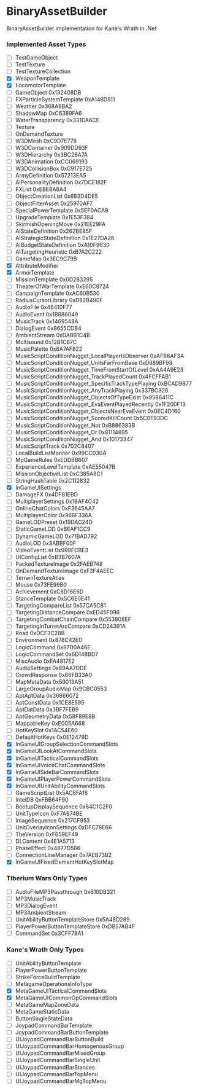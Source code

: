 # BinaryAssetBuilder
BinaryAssetBuilder implementation for Kane's Wrath in .Net

### Implemented Asset Types
* [ ] TestGameObject
* [ ] TestTexture
* [ ] TestTextureCollection
* [x] WeaponTemplate
* [x] LocomotorTemplate
* [ ] GameObject                                                0x132408DB
* [ ] FXParticleSystemTemplate                                  0xA148D511
* [ ] Weather                                                   0x368A8BA2
* [ ] ShadowMap                                                 0xC6389FA6
* [ ] WaterTransparency                                         0x331DA6CE
* [ ] Texture
* [ ] OnDemandTexture
* [ ] W3DMesh                                                   0xC9D7E778
* [ ] W3DContainer                                              0x909DD93F
* [ ] W3DHierarchy                                              0x3BC26A7A
* [ ] W3DAnimation                                              0xCC069193
* [ ] W3DCollisionBox                                           0xC917E725
* [ ] ArmyDefinition                                            0x57213EA5
* [ ] AIPersonalityDefinition                                   0x7DCE182F
* [ ] FXList                                                    0xEBE8A8A4
* [ ] ObjectCreationList                                        0x683D4DE5
* [ ] ObjectFilterAsset                                         0x25970AF7
* [ ] SpecialPowerTemplate                                      0x5EF0ACA9
* [ ] UpgradeTemplate                                           0x1E53F384
* [ ] SkirmishOpeningMove                                       0x21EE29FA
* [ ] AIStateDefinition                                         0x262BE85F
* [ ] AIStrategicStateDefinition                                0x1E27DA26
* [ ] AIBudgetStateDefinition                                   0xA10F9630
* [ ] AITargetingHeuristic                                      0xB7A2C222
* [ ] GameMap                                                   0x3EC9C79B
* [x] AttributeModifier
* [x] ArmorTemplate
* [ ] MissionTemplate                                           0x0D283295
* [ ] TheaterOfWarTemplate                                      0xE60C9724
* [ ] CampaignTemplate                                          0xAC60B530
* [ ] RadiusCursorLibrary                                       0xD62B490F
* [ ] AudioFile                                                 0x46410F77
* [ ] AudioEvent                                                0x1B886049
* [ ] MusicTrack                                                0x1469548A
* [ ] DialogEvent                                               0x8655CDB4
* [ ] AmbientStream                                             0xDABB1C4B
* [ ] Multisound                                                0x12B1C67C
* [ ] MusicPalette                                              0x6A7AF822
* [ ] MusicScriptConditionNugget_LocalPlayerIsObserver          0xAFB6AF3A
* [ ] MusicScriptConditionNugget_UnitsFarFromBase               0xD889BF98
* [ ] MusicScriptConditionNugget_TimeFromStartOfLevel           0xAA4A9E23
* [ ] MusicScriptConditionNugget_TrackPlayedCount               0x4FCFFAB1
* [ ] MusicScriptConditionNugget_SpecificTrackTypePlaying       0xBCAD9B77
* [ ] MusicScriptConditionNugget_AnyTrackPlaying                0x337BC326
* [ ] MusicScriptConditionNugget_ObjectsOfTypeExist             0x9586411C
* [ ] MusicScriptConditionNugget_EvaEventPlayedRecently         0x1F200F13
* [ ] MusicScriptConditionNugget_ObjectsNearEvaEvent            0x0EC4D160
* [ ] MusicScriptConditionNugget_ScoredKillCount                0x5C0F93DC
* [ ] MusicScriptConditionNugget_Not                            0xB886383B
* [ ] MusicScriptConditionNugget_Or                             0x81114695
* [ ] MusicScriptConditionNugget_And                            0x10173347
* [ ] MusicScriptTrack                                          0x702C8407
* [ ] LocalBuildListMonitor                                     0x99CC030A
* [ ] MpGameRules                                               0xEDDBB607
* [ ] ExperienceLevelTemplate                                   0xAE55047B
* [ ] MissionObjectiveList                                      0xC385A8C1
* [ ] StringHashTable                                           0x2C112832
* [x] InGameUISettings
* [ ] DamageFX                                                  0x4DF81EBD
* [ ] MultiplayerSettings                                       0x1BAF4C42
* [ ] OnlineChatColors                                          0xF3645AA7
* [ ] MultiplayerColor                                          0x966F336A
* [ ] GameLODPreset                                             0x19DAC24D
* [ ] StaticGameLOD                                             0xBEAF1CC9
* [ ] DynamicGameLOD                                            0x71BAD792
* [ ] AudioLOD                                                  0x3ABBF00F
* [ ] VideoEventList                                            0x999FCBE3
* [ ] UIConfigList                                              0xB3B7607A
* [ ] PackedTextureImage                                        0x2FAEB748
* [ ] OnDemandTextureImage                                      0xF3F4AEEC
* [ ] TerrainTextureAtlas
* [ ] Mouse                                                     0x73FE99B0
* [ ] Achievement                                               0xC8D16E6D
* [ ] StanceTemplate                                            0x5C6E0E41
* [ ] TargetingCompareList                                      0x57CA5C81
* [ ] TargetingDistanceCompare                                  0xED45F096
* [ ] TargetingCombatChainCompare                               0x553808EF
* [ ] TargetingInTurretArcCompare                               0xCD24391A
* [ ] Road                                                      0xDCF3C28B
* [ ] Environment                                               0x878C42E0
* [ ] LogicCommand                                              0x97D0A46E
* [ ] LogicCommandSet                                           0x6D148BD7
* [ ] MiscAudio                                                 0xFA4817E2
* [ ] AudioSettings                                             0x89AA7DDE
* [ ] CrowdResponse                                             0x66FB33A0
* [ ] MapMetaData                                               0x59013A51
* [ ] LargeGroupAudioMap                                        0x9CBC0553
* [ ] AptAptData                                                0x36866072
* [ ] AptConstData                                              0x1CE8E595
* [ ] AptDatData                                                0x3BF7FEB9
* [ ] AptGeometryData                                           0x58F89E8B
* [ ] MappableKey                                               0xE005A668
* [ ] HotKeySlot                                                0x1AC54E60
* [ ] DefaultHotKeys                                            0x0E12479D
* [x] InGameUIGroupSelectionCommandSlots
* [x] InGameUILookAtCommandSlots
* [x] InGameUITacticalCommandSlots
* [x] InGameUIVoiceChatCommandSlots
* [x] InGameUISideBarCommandSlots
* [x] InGameUIPlayerPowerCommandSlots
* [x] InGameUIUnitAbilityCommandSlots
* [ ] GameScriptList                                            0x5AC6FA18
* [ ] IntelDB                                                   0xFBB64F90
* [ ] BootupDisplaySequence                                     0x84C1C2F0
* [ ] UnitTypeIcon                                              0xF7AB74BE
* [ ] ImageSequence                                             0x217CF953
* [ ] UnitOverlayIconSettings                                   0xDFC78E66
* [ ] TheVersion                                                0xF659EF49
* [ ] DLContent                                                 0x4E1A5713
* [ ] PhaseEffect                                               0x4877D566
* [ ] ConnectionLineManager                                     0x7AEB73B2
* [x] InGameUIFixedElementHotKeySlotMap

### Tiberium Wars Only Types
* [ ] AudioFileMP3Passthrough                                   0x610DB321
* [ ] MP3MusicTrack
* [ ] MP3DialogEvent
* [ ] MP3AmbientStream
* [ ] UnitAbilityButtonTemplateStore                            0x5A48D289
* [ ] PlayerPowerButtonTemplateStore                            0xDB57AB4F
* [ ] CommandSet                                                0x3CFF78A1

### Kane's Wrath Only Types
* [ ] UnitAbilityButtonTemplate
* [ ] PlayerPowerButtonTemplate
* [ ] StrikeForceBuildTemplate
* [ ] MetagameOperationsInfoType
* [x] MetaGameUITacticalCommandSlots
* [x] MetaGameUICommonOpCommandSlots
* [ ] MetaGameMapZoneData
* [ ] MetaGameStaticData
* [ ] ButtonSingleStateData
* [ ] JoypadCommandBarTemplate
* [ ] JoypadCommandBarButtonTemplate
* [ ] UIJoypadCommandBarButtonBuild
* [ ] UIJoypadCommandBarHomogenousGroup
* [ ] UIJoypadCommandBarMixedGroup
* [ ] UIJoypadCommandBarSingleUnit
* [ ] UIJoypadCommandBarStances
* [ ] UIJoypadCommandBarTopMenu
* [ ] UIJoypadCommandBarMgTopMenu

